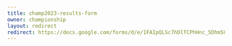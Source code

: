 ```yaml
---
title: champ2023-results-form
owner: championship
layout: redirect
redirect: https://docs.google.com/forms/d/e/1FAIpQLSc7hDlTCPhHnc_5Dhm58klcbMQD7BrNZ6sOc_hjYwzrhxweJw/viewform
---
```

